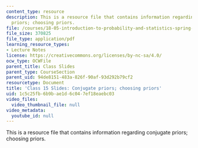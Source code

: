 ```yaml
---
content_type: resource
description: This is a resource file that contains information regarding conjugate
  priors; choosing priors.
file: /courses/18-05-introduction-to-probability-and-statistics-spring-2014/1c5c25fb6b9bae1d6c047ef18eaebc03_MIT18_05S14_class15slides.pdf
file_size: 370825
file_type: application/pdf
learning_resource_types:
- Lecture Notes
license: https://creativecommons.org/licenses/by-nc-sa/4.0/
ocw_type: OCWFile
parent_title: Class Slides
parent_type: CourseSection
parent_uid: 94de8151-483a-826f-90af-93d292b79cf2
resourcetype: Document
title: 'Class 15 Slides: Conjugate priors; choosing priors'
uid: 1c5c25fb-6b9b-ae1d-6c04-7ef18eaebc03
video_files:
  video_thumbnail_file: null
video_metadata:
  youtube_id: null
---
```

This is a resource file that contains information regarding conjugate priors; choosing priors.